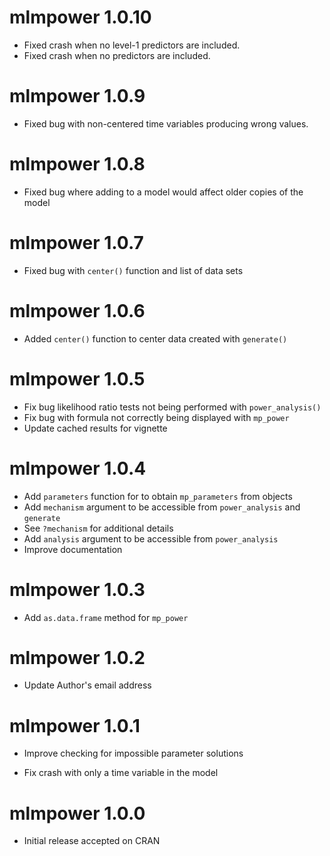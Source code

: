 # mlmpower 1.0.10

* Fixed crash when no level-1 predictors are included.
* Fixed crash when no predictors are included.

# mlmpower 1.0.9

* Fixed bug with non-centered time variables producing wrong values.

# mlmpower 1.0.8

* Fixed bug where adding to a model would affect older copies of the model

# mlmpower 1.0.7

* Fixed bug with `center()` function and list of data sets

# mlmpower 1.0.6

* Added `center()` function to center data created with `generate()`

# mlmpower 1.0.5

* Fix bug likelihood ratio tests not being performed with `power_analysis()`
* Fix bug with formula not correctly being displayed with `mp_power`
* Update cached results for vignette

# mlmpower 1.0.4

* Add `parameters` function for to obtain `mp_parameters` from objects
* Add `mechanism` argument to be accessible from `power_analysis` and `generate`
* See `?mechanism` for additional details
* Add `analysis` argument to be accessible from `power_analysis`
* Improve documentation

# mlmpower 1.0.3

* Add `as.data.frame` method for `mp_power`

# mlmpower 1.0.2

* Update Author's email address

# mlmpower 1.0.1

* Improve checking for impossible parameter solutions

* Fix crash with only a time variable in the model

# mlmpower 1.0.0

* Initial release accepted on CRAN
